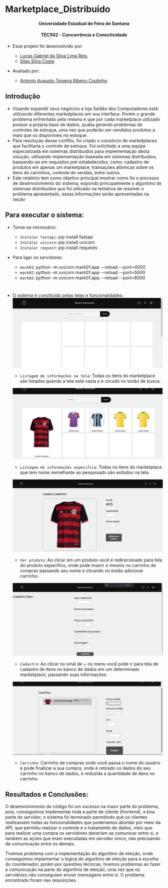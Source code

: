 # Marketplace_Distribuido

<p align="center">

<h4 align="center" > Universidade Estadual de Feira de Santana </h4>
<h4 align="center" >  TEC502 - Concorrência e Conectividade  </h4>
</p>


- Esse projeto foi desenvolvido por: 
    
  	- [Lucas Gabriel da Silva Lima Reis](https://github.com/lucasxgb), 
	- [Silas Silva Costa](https://github.com/silas-silva)
	
- Avaliado por: 
	- [Antonio Augusto Teixeira Ribeiro Coutinho](https://linkedin.com/in/antonio-augusto-teixeira-ribeiro-coutinho-03a3217)

## Introdução

- Visando expandir seus negócios a loja Saldão dos Computadores está utilizando diferentes marketplaces em sua interface. Porém o grande problema enfrentado pela mesma é que por cada marketplace utilizado possuir a própria base de dados, acaba gerando problemas de controles de estoque, uma vez que poderão ser vendidos produtos a mais que os disponíveis no estoque.
- Para resolução desse conflito, foi criado o consórcio de marketplaces que facilitaria o controle de estoque. Foi solicitado a uma equipe especializada em sistemas distribuídos para implementação desta solução, utilizando implementação baseada em sistemas distribuídos, baseando-se em requisitos pré-estabelecidos. como: cadastro de produtos em apenas um marketplace, transações
atômicas sobre os itens do carrinhos, controle de vendas, entre outros.
- Este relatório tem como objetivo principal mostrar como foi o processo de desenvolvimento do sistema, expondo principalmente o algoritmo de sistemas distribuídos que foi utilizado na
tentativa de resolver o problema apresentado, essas informações serão apresentadas na seção



## Para executar o sistema:
- Torna-se necessário:
    - `Instalar fastapi`: pip install fastapi
    - `Instalar uvicorn`: pip install uvicorn
    - `Instalar request`: pip install requests

 - Para ligar os servidores: 
    - `mark01`: python -m uvicorn mark01:app --reload --port=4000
    - `mark02`: python -m uvicorn mark01:app --reload --port=5000
    - `mark02`: python -m uvicorn mark01:app --reload --port=8000
# 

- O sistema é constituído pelas telas e funcionalidades:
	![Listagem vazia](https://github.com/lucasxgb/Marketplace_Distribuido/blob/main/View/images/tela1vazia.png)
	- `Listagem de informações na tela`: Todas os itens do marketplace são listados quando a tela está vazia e é clicado no botão de busca.


	![Listagem de item específico](https://github.com/lucasxgb/Marketplace_Distribuido/blob/main/View/images/tela1.png)
	- `Listagem de informações especifica`: Todas os itens do marketplace que tem nome semelhante ao pesquisado são exibidos na tela.


	![Produto específico](https://github.com/lucasxgb/Marketplace_Distribuido/blob/main/View/images/tela2.png)
	- `Ver produto`: Ao clicar em um produto você é redirecionado para tela do produto específico, onde pode inserir o mesmo no carrinho de compras passando seu nome e clicando no botão adicionar carrinho.


	![Cadastro de itens](https://github.com/lucasxgb/Marketplace_Distribuido/blob/main/View/images/tela4.png)
	- `Cadastro`: Ao clicar no sinal de + no menu você pode ir para tela de cadastro de itens no banco de dados em um determinado marketplace, passando suas informações.


	![Carrinho](https://github.com/lucasxgb/Marketplace_Distribuido/blob/main/View/images/tela3.png)
	- `Carrinho`: Carrinho de compras onde você passa o nome do usuário e pode finalizar a sua compra, onde é retirado os dados do seu carrinho no banco de dados, e reduzida a quantidade de itens no carrinho.



## Resultados e Conclusões:
O desenvolvimento do código foi um sucesso na maior parte do problema, pois, conseguimos implementar toda a parte de cliente (frontend), e boa parte do servidor, o sistema foi terminado permitindo que os clientes realizassem todas as funcionalidades que poderiamos abordar por meio da API, que permitiu realizar
o controle e o tratamento de dados, visto que para realizar uma compra os servidores deveriam se comunicar entre si, e também as ações que eram executadas em servidor único, não precisando
de comunicação entre os demais.

Tivemos problema com a implementação do algoritmo de eleição, onde conseguimos implementar a lógica do algoritmo de eleição para a escolha do coordenador, porém por questões técnicas, tivemos problemas ao fazer a comunicação na parte do algoritmo de eleição, uma vez que os servidores não conseguiam enviar mensagens entre si. O problema encontrado foram nas requisições.
